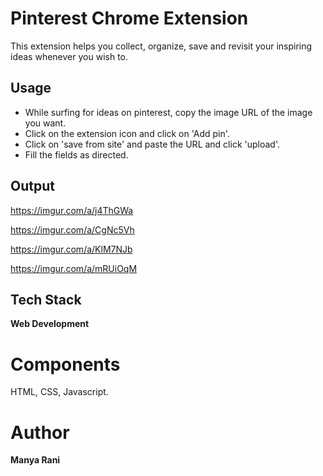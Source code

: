 # Pinterest Chrome Extension
This extension helps you collect, organize, save and revisit your inspiring ideas whenever you wish to.

## **Usage**
* While surfing for ideas on pinterest, copy the image URL of the image you want.
* Click on the extension icon and click on 'Add pin'.
* Click on 'save from site' and paste the URL and click 'upload'.
* Fill the fields as directed.

## **Output**

https://imgur.com/a/j4ThGWa

https://imgur.com/a/CgNc5Vh 

https://imgur.com/a/KlM7NJb 

https://imgur.com/a/mRUiOqM 


## Tech Stack
**Web Development**
# Components
HTML, CSS, Javascript.


# **Author**
**Manya Rani**
